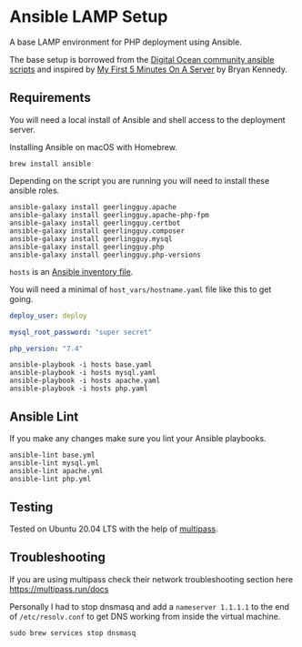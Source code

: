 # Ansible LAMP Setup

A base LAMP environment for PHP deployment using Ansible.

The base setup is borrowed from the [Digital Ocean community ansible scripts](https://github.com/do-community/ansible-playbooks) and inspired by [My First 5 Minutes On A Server](https://plusbryan.com/my-first-5-minutes-on-a-server-or-essential-security-for-linux-servers) by Bryan Kennedy.

## Requirements

You will need a local install of Ansible and shell access to the deployment server.

Installing Ansible on macOS with Homebrew.

```
brew install ansible
```

Depending on the script you are running you will need to install these ansible roles.

```
ansible-galaxy install geerlingguy.apache
ansible-galaxy install geerlingguy.apache-php-fpm
ansible-galaxy install geerlingguy.certbot
ansible-galaxy install geerlingguy.composer
ansible-galaxy install geerlingguy.mysql
ansible-galaxy install geerlingguy.php
ansible-galaxy install geerlingguy.php-versions
```

`hosts` is an [Ansible inventory file](https://docs.ansible.com/ansible/latest/user_guide/intro_inventory.html).

You will need a minimal of `host_vars/hostname.yaml` file like this to get going.

```yaml
deploy_user: deploy

mysql_root_password: "super secret"

php_version: "7.4"
```

```
ansible-playbook -i hosts base.yaml
ansible-playbook -i hosts mysql.yaml
ansible-playbook -i hosts apache.yaml
ansible-playbook -i hosts php.yaml
```

## Ansible Lint

If you make any changes make sure you lint your Ansible playbooks.

```
ansible-lint base.yml
ansible-lint mysql.yml
ansible-lint apache.yml
ansible-lint php.yml
```

## Testing

Tested on Ubuntu 20.04 LTS with the help of [multipass](https://multipass.run/).

## Troubleshooting 

If you are using multipass check their network troubleshooting section here https://multipass.run/docs

Personally I had to stop dnsmasq and add a `nameserver 1.1.1.1` to the end of `/etc/resolv.conf` to get DNS working from inside the virtual machine.

```
sudo brew services stop dnsmasq
```
